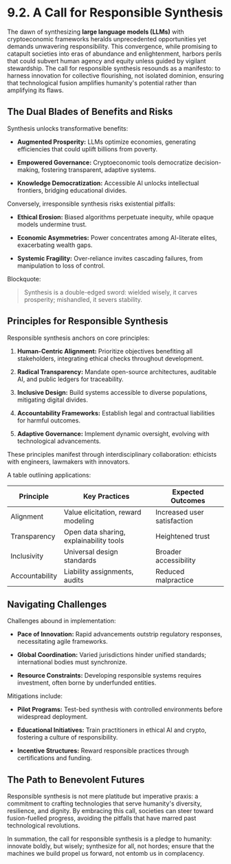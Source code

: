 # 9.2. A Call for Responsible Synthesis

The dawn of synthesizing **large language models (LLMs)** with cryptoeconomic frameworks heralds unprecedented opportunities yet demands unwavering responsibility. This convergence, while promising to catapult societies into eras of abundance and enlightenment, harbors perils that could subvert human agency and equity unless guided by vigilant stewardship. The call for responsible synthesis resounds as a manifesto: to harness innovation for collective flourishing, not isolated dominion, ensuring that technological fusion amplifies humanity's potential rather than amplifying its flaws.

## The Dual Blades of Benefits and Risks

Synthesis unlocks transformative benefits:

* **Augmented Prosperity:** LLMs optimize economies, generating efficiencies that could uplift billions from poverty.

* **Empowered Governance:** Cryptoeconomic tools democratize decision-making, fostering transparent, adaptive systems.

* **Knowledge Democratization:** Accessible AI unlocks intellectual frontiers, bridging educational divides.

Conversely, irresponsible synthesis risks existential pitfalls:

- **Ethical Erosion:** Biased algorithms perpetuate inequity, while opaque models undermine trust.

- **Economic Asymmetries:** Power concentrates among AI-literate elites, exacerbating wealth gaps.

- **Systemic Fragility:** Over-reliance invites cascading failures, from manipulation to loss of control.

Blockquote:

> Synthesis is a double-edged sword: wielded wisely, it carves prosperity; mishandled, it severs stability.

## Principles for Responsible Synthesis

Responsible synthesis anchors on core principles:

1. **Human-Centric Alignment:** Prioritize objectives benefiting all stakeholders, integrating ethical checks throughout development.

2. **Radical Transparency:** Mandate open-source architectures, auditable AI, and public ledgers for traceability.

3. **Inclusive Design:** Build systems accessible to diverse populations, mitigating digital divides.

4. **Accountability Frameworks:** Establish legal and contractual liabilities for harmful outcomes.

5. **Adaptive Governance:** Implement dynamic oversight, evolving with technological advancements.

These principles manifest through interdisciplinary collaboration: ethicists with engineers, lawmakers with innovators.

A table outlining applications:

| Principle | Key Practices | Expected Outcomes |
|-----------|----------------|-------------------|
| Alignment | Value elicitation, reward modeling | Increased user satisfaction |
| Transparency | Open data sharing, explainability tools | Heightened trust |
| Inclusivity | Universal design standards | Broader accessibility |
| Accountability | Liability assignments, audits | Reduced malpractice |

## Navigating Challenges

Challenges abound in implementation:

* **Pace of Innovation:** Rapid advancements outstrip regulatory responses, necessitating agile frameworks.

* **Global Coordination:** Varied jurisdictions hinder unified standards; international bodies must synchronize.

* **Resource Constraints:** Developing responsible systems requires investment, often borne by underfunded entities.

Mitigations include:

- **Pilot Programs:** Test-bed synthesis with controlled environments before widespread deployment.

- **Educational Initiatives:** Train practitioners in ethical AI and crypto, fostering a culture of responsibility.

- **Incentive Structures:** Reward responsible practices through certifications and funding.

## The Path to Benevolent Futures

Responsible synthesis is not mere platitude but imperative praxis: a commitment to crafting technologies that serve humanity's diversity, resilience, and dignity. By embracing this call, societies can steer toward fusion-fuelled progress, avoiding the pitfalls that have marred past technological revolutions.

In summation, the call for responsible synthesis is a pledge to humanity: innovate boldly, but wisely; synthesize for all, not hordes; ensure that the machines we build propel us forward, not entomb us in complacency.
